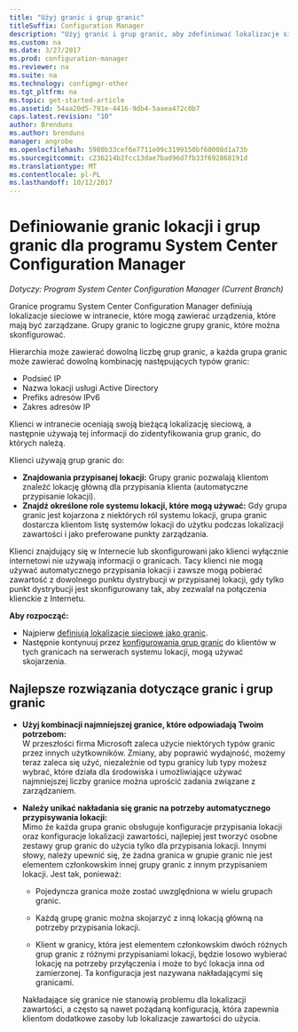 ```yaml
---
title: "Użyj granic i grup granic"
titleSuffix: Configuration Manager
description: "Użyj granic i grup granic, aby zdefiniować lokalizacje sieciowe i systemy lokacji dostępne dla urządzeń, którymi zarządzasz."
ms.custom: na
ms.date: 3/27/2017
ms.prod: configuration-manager
ms.reviewer: na
ms.suite: na
ms.technology: configmgr-other
ms.tgt_pltfrm: na
ms.topic: get-started-article
ms.assetid: 54aa20d5-791e-4416-9db4-5aaea472c0b7
caps.latest.revision: "10"
author: Brenduns
ms.author: brenduns
manager: angrobe
ms.openlocfilehash: 5980b33cef6e7711e09c3199150bf60008d1a73b
ms.sourcegitcommit: c236214b2fcc13dae7bad96d7fb33f692868191d
ms.translationtype: MT
ms.contentlocale: pl-PL
ms.lasthandoff: 10/12/2017
---
```

# <a name="define-site-boundaries-and-boundary-groups-for-system-center-configuration-manager"></a>Definiowanie granic lokacji i grup granic dla programu System Center Configuration Manager

*Dotyczy: Program System Center Configuration Manager (Current Branch)*

Granice programu System Center Configuration Manager definiują lokalizacje sieciowe w intranecie, które mogą zawierać urządzenia, które mają być zarządzane. Grupy granic to logiczne grupy granic, które można skonfigurować.

 Hierarchia może zawierać dowolną liczbę grup granic, a każda grupa granic może zawierać dowolną kombinację następujących typów granic:  

-   Podsieć IP  
-   Nazwa lokacji usługi Active Directory  
-   Prefiks adresów IPv6  
-   Zakres adresów IP  

Klienci w intranecie oceniają swoją bieżącą lokalizację sieciową, a następnie używają tej informacji do zidentyfikowania grup granic, do których należą.  

 Klienci używają grup granic do:  
-   **Znajdowania przypisanej lokacji:** Grupy granic pozwalają klientom znaleźć lokację główną dla przypisania klienta (automatyczne przypisanie lokacji).  
-   **Znajdź określone role systemu lokacji, które mogą używać:** Gdy grupa granic jest kojarzona z niektórych ról systemu lokacji, grupa granic dostarcza klientom listę systemów lokacji do użytku podczas lokalizacji zawartości i jako preferowane punkty zarządzania.  

Klienci znajdujący się w Internecie lub skonfigurowani jako klienci wyłącznie internetowi nie używają informacji o granicach. Tacy klienci nie mogą używać automatycznego przypisania lokacji i zawsze mogą pobierać zawartość z dowolnego punktu dystrybucji w przypisanej lokacji, gdy tylko punkt dystrybucji jest skonfigurowany tak, aby zezwalał na połączenia klienckie z Internetu.  

**Aby rozpocząć:**
- Najpierw [definiują lokalizacje sieciowe jako granic](/sccm/core/servers/deploy/configure/boundaries).
- Następnie kontynuuj przez [konfigurowania grup granic](/sccm/core/servers/deploy/configure/boundary-groups) do klientów w tych granicach na serwerach systemu lokacji, mogą używać skojarzenia.



##  <a name="BKMK_BoundaryBestPractices"></a>Najlepsze rozwiązania dotyczące granic i grup granic  

-   **Użyj kombinacji najmniejszej granice, które odpowiadają Twoim potrzebom:**  
   W przeszłości firma Microsoft zaleca użycie niektórych typów granic przez innych użytkowników. Zmiany, aby poprawić wydajność, możemy teraz zaleca się użyć, niezależnie od typu granicy lub typy możesz wybrać, które działa dla środowiska i umożliwiające używać najmniejszej liczby granice można uprościć zadania związane z zarządzaniem.      

-   **Należy unikać nakładania się granic na potrzeby automatycznego przypisywania lokacji:**  
     Mimo że każda grupa granic obsługuje konfiguracje przypisania lokacji oraz konfiguracje lokalizacji zawartości, najlepiej jest tworzyć osobne zestawy grup granic do użycia tylko dla przypisania lokacji. Innymi słowy, należy upewnić się, że żadna granica w grupie granic nie jest elementem członkowskim innej grupy granic z innym przypisaniem lokacji. Jest tak, ponieważ:  

    -   Pojedyncza granica może zostać uwzględniona w wielu grupach granic.  

    -   Każdą grupę granic można skojarzyć z inną lokacją główną na potrzeby przypisania lokacji.  

    -   Klient w granicy, która jest elementem członkowskim dwóch różnych grup granic z różnymi przypisaniami lokacji, będzie losowo wybierać lokację na potrzeby przyłączenia i może to być lokacja inna od zamierzonej.  Ta konfiguracja jest nazywana nakładającymi się granicami.  

     Nakładające się granice nie stanowią problemu dla lokalizacji zawartości, a często są nawet pożądaną konfiguracją, która zapewnia klientom dodatkowe zasoby lub lokalizacje zawartości do użycia.  
